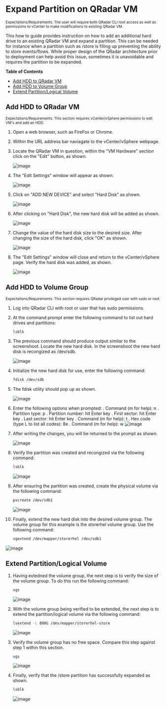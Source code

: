 # Expand Partition on QRadar VM
<sub>Expectations/Requirements: The user will require both QRadar CLI root access as well as permissions to vCenter to make modifications to existing QRadar VM.</sub>

This how to guide provides instruction on how to add an additional hard drive to an existing QRadar VM and expand a partition. This can be needed for instance when a partition such as /store is filling up preventing the ability to store events/flows. While proper design of the QRadar architecture prior to deployment can help avoid this issue, sometimes it is unavoidable and requires the partition to be expanded. 


**Table of Contents**

  * [Add HDD to QRadar VM](#add-hdd-to-qradar)
  * [Add HDD to Volume Group](#add-hdd-to-volume-group)
  * [Extend Partition/Logical Volume](#extend-partition/logical-volume)

## Add HDD to QRadar VM
<sub>Expectations/Requirements: This section requires vCenter/vSphere permissions to edit VM's and add an HDD.</sub>

1. Open a web browser, such as FireFox or Chrome.

2. Within the URL address bar naviagate to the vCenter/vSphere webpage.

3. Locate the QRadar VM in question, within the "VM Hardware" section click on the "Edit" button,  as shown.

   ![image](https://github.com/clreyes16/IBM-QRadar-SIEM/assets/61694366/ce6cbfc3-cbc0-4f51-8e95-596f668220ea)


4. The "Edit Settings" window will appear as shown.

   ![image](https://github.com/clreyes16/IBM-QRadar-SIEM/assets/61694366/57c2ee02-2a8d-440d-9655-07a0d24684d2)

5. Click on "ADD NEW DEVICE" and select "Hard Disk" as shown.

   ![image](https://github.com/clreyes16/IBM-QRadar-SIEM/assets/61694366/771440f1-bbed-4712-a338-530924da8958)

6. After clicking on "Hard Disk", the new hard disk will be added as shown.

   ![image](https://github.com/clreyes16/IBM-QRadar-SIEM/assets/61694366/0a95a277-8565-4f7c-a6d0-9965525c19ce)

7. Change the value of the hard disk size to the desired size. After changing the size of the hard disk, click "OK" as shown.

   ![image](https://github.com/clreyes16/IBM-QRadar-SIEM/assets/61694366/e7a211da-c1b2-4be1-b5ff-5663fb449b3b)

8. The "Edit Settings" window will close and return to the vCenter/vSphere page. Verify the hard disk was added, as shown.

   ![image](https://github.com/clreyes16/IBM-QRadar-SIEM/assets/61694366/0e11284c-ec40-47d3-a7a8-24480f4e439f)


## Add HDD to Volume Group
<sub>Expectations/Requirements: This section requires QRadar privileged user with sudo or root.</sub>

1. Log into QRadar CLI with root or user that has sudo permissions.

2. At the command prompt enter the following command to list out hard drives and partitions:

   ```bash
   lsblk
   ```
3. The previous command should produce output similar to the screenshoot. Locate the new hard disk. In the screenshoot the new hard disk is recongized as /dev/sdb.

   ![image](https://github.com/clreyes16/IBM-QRadar-SIEM/assets/61694366/ff9df641-3024-4309-84b2-42ff7635e577)

4. Initialize the new hard disk for use, enter the following command:

   ```bash
   fdisk /dev/sdb
   ```

5. The fdisk utility should pop up as shown.

   ![image](https://github.com/clreyes16/IBM-QRadar-SIEM/assets/61694366/ef0a01c6-6699-423c-aeb3-c44108e8b154)

6. Enter the following options when prompted:
   . Command (m for help): n
   . Partition type: p
   . Partition number: hit Enter key
   . First sector: hit Enter key
   . Last sector: hit Enter key
   . Command (m for help): t
   . Hex code (type L to list all codes): 8e
   . Command (m for help): w
   ![image](https://github.com/clreyes16/IBM-QRadar-SIEM/assets/61694366/6af3a34c-e1bc-4544-a186-5c30c87b7def)

7. After writing the changes, you will be returned to the prompt as shown.

   ![image](https://github.com/clreyes16/IBM-QRadar-SIEM/assets/61694366/3c4eead0-81b4-4a8e-a7d3-a2626d54cc6f)

8. Verify the partition was created and recongized via the following command:
   ```bash
   lsblk
   ```
   ![image](https://github.com/clreyes16/IBM-QRadar-SIEM/assets/61694366/d3577e80-a22b-478d-b37f-e143eba58029)


9. After ensuring the partition was created, create the physical volume via the following command:
    ```bash
    pvcreate /dev/sdb1
    ```
   ![image](https://github.com/clreyes16/IBM-QRadar-SIEM/assets/61694366/6875f949-ab33-4a46-a904-cab00e9fdf65)

10. Finally, extend the new hard disk into the desired volume group. The volume group for this example is the storerhel volume group. Use the following command:
    ```bash
    vgextend /dev/mapper/storerhel /dev/sdb1
    ```
   ![image](https://github.com/clreyes16/IBM-QRadar-SIEM/assets/61694366/c98a24de-07e4-4e9d-8003-cfbcaf8ca069)

## Extend Partition/Logical Volume

1. Having extedned the volume group, the next step is to verify the size of the volume group. To do this run the following command:
   ```bash
   vgs
   ```
   ![image](https://github.com/clreyes16/IBM-QRadar-SIEM/assets/61694366/521f5f5e-9224-4308-8016-24406e88a46c)


2. With the volume group being verified to be extended, the next step is to extend the partition/logical volume via the following command:

   ```bash
   lvextend -L 800G /dev/mapper/storerhel-store
   ```

   ![image](https://github.com/clreyes16/IBM-QRadar-SIEM/assets/61694366/831b4b3a-6a49-4bd3-af1e-3b1f95c5de08)

3. Verify the volume group has no free space. Compare this step against step 1 within this section.

   ```bash
   vgs
   ```
   ![image](https://github.com/clreyes16/IBM-QRadar-SIEM/assets/61694366/1e315049-3331-4b04-bd5d-dddcf55feca4)

4. Finally, verify that the /store partition has successfully expanded as shown.

   ```bash
   lsblk
   ```
   ![image](https://github.com/clreyes16/IBM-QRadar-SIEM/assets/61694366/cefb6e0c-24ad-4f0b-8951-806cf757a65e)

   


 


